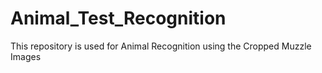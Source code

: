 # Animal_Test_Recognition
This repository is used for Animal Recognition using the Cropped Muzzle Images
